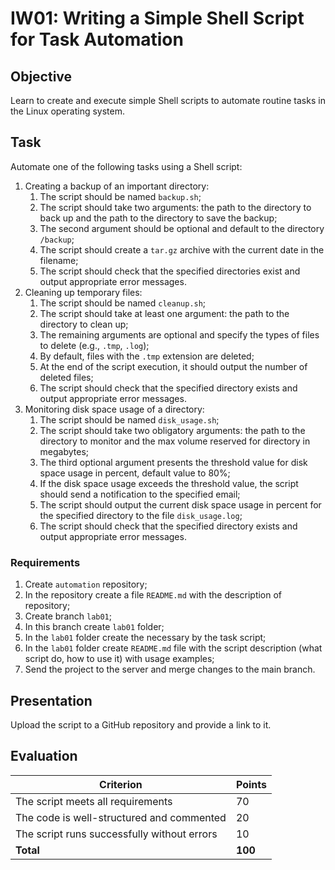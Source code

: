 # IW01: Writing a Simple Shell Script for Task Automation

## Objective

Learn to create and execute simple Shell scripts to automate routine tasks in the Linux operating system.

## Task

Automate one of the following tasks using a Shell script:

1. Creating a backup of an important directory:
   1. The script should be named `backup.sh`;
   2. The script should take two arguments: the path to the directory to back up and the path to the directory to save the backup;
   3. The second argument should be optional and default to the directory `/backup`;
   4. The script should create a `tar.gz` archive with the current date in the filename;
   5. The script should check that the specified directories exist and output appropriate error messages.
2. Cleaning up temporary files:
   1. The script should be named `cleanup.sh`;
   2. The script should take at least one argument: the path to the directory to clean up;
   3. The remaining arguments are optional and specify the types of files to delete (e.g., `.tmp`, `.log`);
   4. By default, files with the `.tmp` extension are deleted;
   5. At the end of the script execution, it should output the number of deleted files;
   6. The script should check that the specified directory exists and output appropriate error messages.
3. Monitoring disk space usage of a directory:
   1. The script should be named `disk_usage.sh`;
   2. The script should take two obligatory arguments: the path to the directory to monitor and the max volume reserved for directory in megabytes;
   3. The third optional argument presents the threshold value for disk space usage in percent, default value to 80%;
   4. If the disk space usage exceeds the threshold value, the script should send a notification to the specified email;
   5. The script should output the current disk space usage in percent for the specified directory to the file `disk_usage.log`;
   6. The script should check that the specified directory exists and output appropriate error messages.

### Requirements

1. Create `automation` repository;
2. In the repository create a file `README.md` with the description of repository;
3. Create branch `lab01`;
4. In this branch create `lab01` folder;
5. In the `lab01` folder create the necessary by the task script;
6. In the `lab01` folder create `README.md` file with the script description (what script do, how to use it) with usage examples;
7. Send the project to the server and merge changes to the main branch.

## Presentation

Upload the script to a GitHub repository and provide a link to it.

## Evaluation

| Criterion                                   | Points  |
| ------------------------------------------- | ------- |
| The script meets all requirements           | 70      |
| The code is well-structured and commented   | 20      |
| The script runs successfully without errors | 10      |
| **Total**                                   | **100** |
